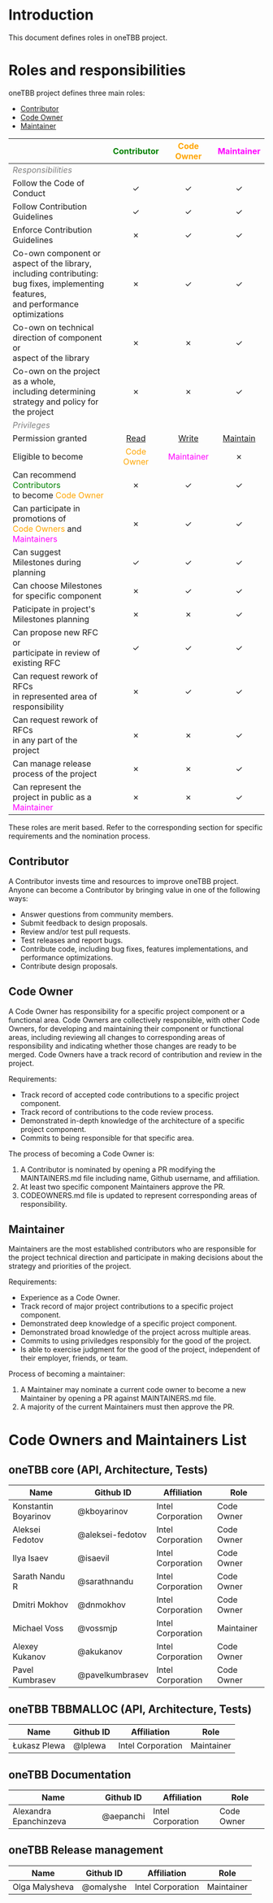 <!--
******************************************************************************
*
* Licensed under the Apache License, Version 2.0 (the "License");
* you may not use this file except in compliance with the License.
* You may obtain a copy of the License at
*
*     http://www.apache.org/licenses/LICENSE-2.0
*
* Unless required by applicable law or agreed to in writing, software
* distributed under the License is distributed on an "AS IS" BASIS,
* WITHOUT WARRANTIES OR CONDITIONS OF ANY KIND, either express or implied.
* See the License for the specific language governing permissions and
* limitations under the License.
*******************************************************************************/-->

# Introduction

This document defines roles in oneTBB project.

# Roles and responsibilities

oneTBB project defines three main roles:
 * [Contributor](#contributor)
 * [Code Owner](#code-Owner)
 * [Maintainer](#maintainer)

[permissions]: https://docs.github.com/en/organizations/managing-user-access-to-your-organizations-repositories/managing-repository-roles/repository-roles-for-an-organization#permissions-for-each-role

|                            | <span style="color:Green">Contributor</span> | <span style="color:orange">Code Owner</span> | <span style="color:magenta">Maintainer</span> |
| :------------------------- | :---------: | :--------: | :--------: |
| <span style="color:grey">_Responsibilities_</span>         |             |            |            |
| Follow the Code of Conduct      |      ✓      |     ✓      |     ✓     |
| Follow Contribution Guidelines  |      ✓      |     ✓      |     ✓     |
| Enforce Contribution Guidelines |      ✗      |     ✓      |     ✓     |
| Co-own component or aspect of the library,<br>  including contributing: bug fixes, implementing features,<br> and performance optimizations      |     ✗      |     ✓      |     ✓     |
| Co-own on technical direction of component or<br> aspect of the library |     ✗      |     ✗      |     ✓     |
| Co-own on the project as a whole,<br> including determining strategy and policy for the project |     ✗      |     ✗      |     ✓     |
| <span style="color:grey">_Privileges_</span>         |             |            |            |
| Permission granted |      [Read][permissions]      |     [Write][permissions]      |     [Maintain][permissions]     |
| Eligible to become |      <span style="color:orange">Code Owner</span>      |     <span style="color:magenta">Maintainer</span>      |     ✗     |
| Can recommend <span style="color:Green">Contributors</span><br> to become <span style="color:orange">Code Owner</span>      |      ✗      |     ✓      |     ✓     |
| Can participate in promotions of<br> <span style="color:orange">Code Owners</span> and  <span style="color:magenta">Maintainers</span>    |      ✗      |     ✓      |     ✓     |
| Can suggest Milestones during planning      |      ✓      |     ✓      |     ✓     |
| Can choose Milestones for specific component  |      ✗      |     ✓      |     ✓     |
| Paticipate in project's Milestones planning     |      ✗      |     ✗      |     ✓     |
| Can propose new RFC or<br> participate in review of existing RFC |      ✓      |     ✓      |     ✓     |
| Can request rework of RFCs<br> in represented area of responsibility |      ✗      |     ✓      |     ✓     |
| Can request rework of RFCs<br> in any part of the project |      ✗      |     ✗      |     ✓     |
| Can manage release process of the project |      ✗      |     ✗      |     ✓     |
| Can represent the project in public as a <span style="color:magenta">Maintainer</span> |      ✗      |     ✗      |     ✓     |

These roles are merit based. Refer to the corresponding section for specific
requirements and the nomination process.

## Contributor

A Contributor invests time and resources to improve oneTBB project.
Anyone can become a Contributor by bringing value in one of the following ways:
  * Answer questions from community members.
  * Submit feedback to design proposals.
  * Review and/or test pull requests.
  * Test releases and report bugs.
  * Contribute code, including bug fixes, features implementations,
and performance optimizations.
  * Contribute design proposals.

## Code Owner

A Code Owner has responsibility for a specific project component or a functional
area. Code Owners are collectively responsible, with other Code Owners,
for developing and maintaining their component or functional areas, including
reviewing all changes to corresponding areas of responsibility and indicating
whether those changes are ready to be merged. Code Owners have a track record of
contribution and review in the project.

Requirements:
  * Track record of accepted code contributions to a specific project component.
  * Track record of contributions to the code review process.
  * Demonstrated in-depth knowledge of the architecture of a specific project
    component.
  * Commits to being responsible for that specific area.

The process of becoming a Code Owner is:
1. A Contributor is nominated by opening a PR modifying the MAINTAINERS.md file
including name, Github username, and affiliation.
2. At least two specific component Maintainers approve the PR.
3. CODEOWNERS.md file is updated to represent corresponding areas of responsibility.

## Maintainer
Maintainers are the most established contributors who are responsible for the 
project technical direction and participate in making decisions about the
strategy and priorities of the project.

Requirements:
  * Experience as a Code Owner.
  * Track record of major project contributions to a specific project component.
  * Demonstrated deep knowledge of a specific project component.
  * Demonstrated broad knowledge of the project across multiple areas.
  * Commits to using priviledges responsibly for the good of the project.
  * Is able to exercise judgment for the good of the project, independent of
    their employer, friends, or team.

Process of becoming a maintainer:
1. A Maintainer may nominate a current code owner to become a new Maintainer by 
opening a PR against MAINTAINERS.md file.
2. A majority of the current Maintainers must then approve the PR.

# Code Owners and Maintainers List

## oneTBB core (API, Architecture, Tests)

| Name                  | Github ID             | Affiliation       | Role       |
| --------------------- | --------------------- | ----------------- | ---------- |
| Konstantin Boyarinov  | @kboyarinov           | Intel Corporation | Code Owner |
| Aleksei Fedotov       | @aleksei-fedotov      | Intel Corporation | Code Owner |
| Ilya Isaev            | @isaevil              | Intel Corporation | Code Owner |
| Sarath Nandu R        | @sarathnandu          | Intel Corporation | Code Owner |
| Dmitri Mokhov         | @dnmokhov             | Intel Corporation | Code Owner |
| Michael Voss          | @vossmjp              | Intel Corporation | Maintainer |
| Alexey Kukanov        | @akukanov             | Intel Corporation | Code Owner |
| Pavel Kumbrasev       | @pavelkumbrasev       | Intel Corporation | Code Owner |

## oneTBB TBBMALLOC (API, Architecture, Tests)

| Name                  | Github ID             | Affiliation       | Role       |
| --------------------- | --------------------- | ----------------- | ---------- |
| Łukasz Plewa          | @lplewa               | Intel Corporation | Maintainer |


## oneTBB Documentation

| Name                   | Github ID             | Affiliation       | Role       |
| ---------------------- | --------------------- | ----------------- | ---------- |
| Alexandra Epanchinzeva | @aepanchi             | Intel Corporation | Code Owner |


## oneTBB Release management

| Name               | Github ID             | Affiliation       | Role       |
| ------------------ | --------------------- | ----------------- | ---------- |
| Olga Malysheva     | @omalyshe             | Intel Corporation | Maintainer |

